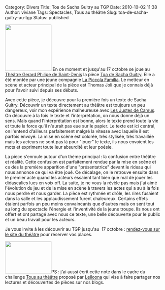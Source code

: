 Category: Divers
Title: Toa de Sacha Guitry au TGP
Date: 2010-10-02 11:38
Author: viviane
Tags: Spectacles, Tous au théâtre
Slug: toa-de-sacha-guitry-au-tgp
Status: published

<a href="http://www.viviane-voyages.com/wp-content/uploads/2010/10/toa.jpg"><img class="alignleft size-thumbnail wp-image-1702" title="Toa" src="http://www.viviane-voyages.com/wp-content/uploads/2010/10/toa-150x150.jpg" alt="" width="150" height="150" /></a> En ce moment et jusqu'au 17 octobre se joue au <a href="http://www.theatregerardphilipe.com/tgp-cdn/" target="_blank">Théâtre Gerard Philipe de Saint-Denis</a> la pièce <a href="http://www.theatregerardphilipe.com/tgp-cdn/toa" target="_blank">Toa de Sacha Guitry</a>. Elle a été montée par une jeune compagnie <a href="http://www.lapiccolafamilia.fr/" target="_blank">La Piccola Familia</a>. Le metteur en scène et acteur principal de la pièce est Thomas Joli que je connais déjà pour l'avoir suivi depuis ses débuts.

Avec cette pièce, je découvre pour la première fois un texte de Sacha Guitry. Découvrir un texte directement au théâtre est toujours un peu dangereux, voir mon expérience malheureuse avec <a href="http://www.viviane-voyages.com/divers/spectacles/les-justes-dalbert-camus-a-la-colline-deception" target="_blank">Les Justes de Camus</a>. On découvre à la fois le texte et l'interprétation, on nous donne déjà un sens. Mais quand l'interprétation est bonne, alors le texte prend toute la vie et toute la force qu'il n'aurait pas eue sur le papier. Le texte est ici central, on l'entend d'ailleurs parfaitement malgré la vitesse avec laquelle il est parfois envoyé. La mise en scène est colorée, très stylisée, très travaillée mais les acteurs ne sont pas là pour "jouer" le texte, ils nous envoient les mots et expriment toute leur absurdité et leur poésie.

La pièce s'enroule autour d'un thème principal : la confusion entre théâtre et réalité. Cette confusion est parfaitement rendue par la mise en scène et ce dès la première apparition d'une "présentatrice" devant le rideau qui nous annonce ce qui va être joué. Ce décalage, on le retrouve ensuite dans le premier acte quand les acteurs essaient tant bien que mal de jouer les didascalies lues en voix off. La suite, je ne vous la révèle pas mais j'ai aimé l'évolution du jeu et de la mise en scène à travers les actes qui a su à la fois nous perdre et nous garder. La pièce est rythmée et drôle, les rires fusaient dans la salle et les applaudissement furent chaleureux. Certains effets étaient parfois un peu moins convaincants que d'autres mais on sent tout au long du spectacle l'énergie et l'inventivité de la jeune troupe. Ils nous ont offert et ont partagé avec nous ce texte, une belle découverte pour le public et un beau travail pour les acteurs.

Je vous invite à les découvrir au TGP jusqu'au  17 octobre : <a href="http://www.theatregerardphilipe.com/tgp-cdn/toa" target="_blank">rendez-vous sur le site du théâtre</a> pour réserver vos places.

<a href="http://www.viviane-voyages.com/wp-content/uploads/2010/10/tous-au-theatre.jpg"><img class="aligncenter size-full wp-image-1703" title="Tous au theatre" src="http://www.viviane-voyages.com/wp-content/uploads/2010/10/tous-au-theatre.jpg" alt="" width="150" height="104" /></a>PS : j'ai aussi écrit cette note dans le cadre du challenge <a href="http://leiloona.canalblog.com/archives/2010/06/06/18145654.html">Tous au théâtre</a> proposé par <a href="http://leiloona.canalblog.com" target="_blank">Leiloona</a> qui vise à faire partager nos lectures et découvertes de pièces sur nos blogs.